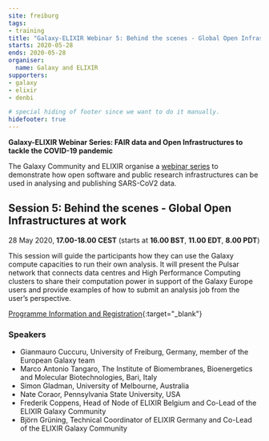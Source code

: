 ```yaml
---
site: freiburg
tags:
- training
title: "Galaxy-ELIXIR Webinar 5: Behind the scenes - Global Open Infrastructures at work"
starts: 2020-05-28
ends: 2020-05-28
organiser:
  name: Galaxy and ELIXIR
supporters:
- galaxy
- elixir
- denbi

# special hiding of footer since we want to do it manually.
hidefooter: true
---
```


**Galaxy-ELIXIR Webinar Series: FAIR data and Open Infrastructures to tackle the COVID-19 pandemic**

The Galaxy Community and ELIXIR organise a [webinar series](https://elixir-europe.org/events/webinar-galaxy-elixir-covid19) to demonstrate how open software and public research infrastructures can be used in analysing and publishing SARS-CoV2 data.

## Session 5: Behind the scenes - Global Open Infrastructures at work 

28 May 2020, **17.00-18.00 CEST** (starts at **16.00 BST**, **11.00 EDT**, **8.00 PDT**)

This session will guide the participants how they can use the Galaxy compute capacities to run their own analysis. It will present the Pulsar network that connects data centres and High Performance Computing clusters to share their computation power in support of the Galaxy Europe users and provide examples of how to submit an analysis job from the user’s perspective.


[Programme Information and Registration](https://elixir-europe.org/events/webinar-galaxy-elixir-covid19){:target="_blank"}

### Speakers

- Gianmauro Cuccuru, University of Freiburg, Germany, member of the European Galaxy team
- Marco Antonio Tangaro, The Institute of Biomembranes, Bioenergetics and Molecular Biotechnologies, Bari, Italy
- Simon Gladman, University of Melbourne, Australia
- Nate Coraor, Pennsylvania State University, USA
- Frederik Coppens,  Head of Node of ELIXIR Belgium and Co-Lead of the ELIXIR Galaxy Community
- Björn Grüning, Technical Coordinator of ELIXIR Germany and Co-Lead of the ELIXIR Galaxy Community
